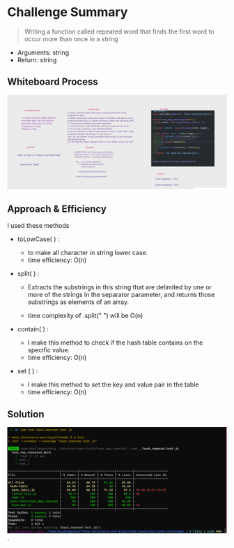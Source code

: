 # Challenge Summary
> Writing a function called repeated word that finds the first word to occur more than once in a string
* Arguments: string
* Return: string

## Whiteboard Process
![whiteboard](./whiteboard.PNG)

## Approach & Efficiency
I used these methods
* toLowCase( ) :
    - to make all character in string lower case.
    - time efficiency: O(n) 
* split( ) :
   - Extracts the substrings in this string that are delimited by one or more of the strings in the separator parameter, and returns those substrings as elements of an array.

  - time complexity of .split(" ") will be O(n)
* contain( ) : 
    - I make this method to check if the hash table contains on the specific value.
    -  time efficiency: O(n)

* set ( ) :
     - I make this method to set the key and value pair in the table
     - time efficiency: O(n)

## Solution
![test](./test.PNG).
